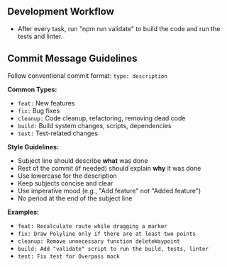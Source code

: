 ## Development Workflow

- After every task, run "npm run validate" to build the code and run the tests
  and linter.

## Commit Message Guidelines

Follow conventional commit format: `type: description`

**Common Types:**

- `feat:` New features
- `fix:` Bug fixes
- `cleanup:` Code cleanup, refactoring, removing dead code
- `build:` Build system changes, scripts, dependencies
- `test:` Test-related changes

**Style Guidelines:**

- Subject line should describe **what** was done
- Rest of the commit (if needed) should explain **why** it was done
- Use lowercase for the description
- Keep subjects concise and clear
- Use imperative mood (e.g., "Add feature" not "Added feature")
- No period at the end of the subject line

**Examples:**

- `feat: Recalculate route while dragging a marker`
- `fix: Draw Polyline only if there are at least two points`
- `cleanup: Remove unnecessary function deleteWaypoint`
- `build: Add "validate" script to run the build, tests, linter`
- `test: Fix test for Overpass mock`
